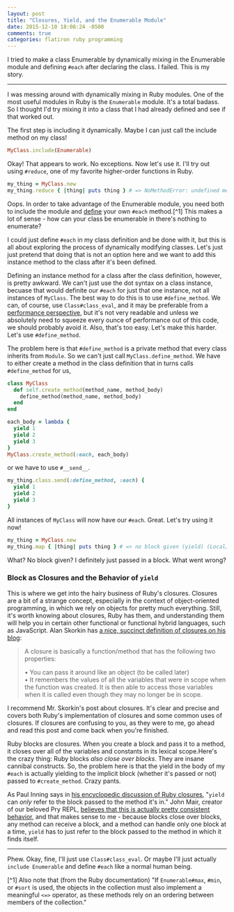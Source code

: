 ```yaml
---
layout: post
title: "Closures, Yield, and the Enumerable Module"
date: 2015-12-10 18:08:24 -0500
comments: true
categories: flatiron ruby programming
---
```

I tried to make a class Enumerable by dynamically mixing in the Enumerable module and defining `#each` after declaring the class. I failed. This is my story.

- - -

I was messing around with dynamically mixing in Ruby modules. One of the most useful modules in Ruby is the `Enumerable` module. It's a total badass. So I thought I'd try mixing it into a class that I had already defined and see if that worked out.

The first step is including it dynamically. Maybe I can just call the include method on my class!
```ruby
MyClass.include(Enumerable)
```
Okay! That appears to work. No exceptions. Now let's use it. I'll try out using `#reduce`, one of my favorite higher-order functions in Ruby.
```ruby
my_thing = MyClass.new
my_thing.reduce { |thing| puts thing } # => NoMethodError: undefined method `each' for #<MyClass:0x007fe59c0e3588>
```
Oops. In order to take advantage of the Enumerable module, you need both to include the module and [define](http://www.rubydoc.info/stdlib/core/2.2.2/Enumerable) your own `#each` method.[^1] This makes a lot of sense - how can your class be enumerable in there's nothing to enumerate?

I could just define `#each` in my class definition and be done with it, but this is all about exploring the process of dynamically modifying classes. Let's just just pretend that doing that is not an option here and we want to add this instance method to the class after it's been defined.

Defining an instance method for a class after the class definition, however, is pretty awkward. We can't just use the dot syntax on a class instance, becuase that would definite our `#each` for just that one instance, not all instances of `MyClass`. The best way to do this is to use `#define_method`. We can, of course, use `Class#class_eval`, and it may be preferable from a [performance perspective](http://greyblake.com/blog/2012/09/02/ruby-perfomance-tricks/), but it's not very readable and unless we absolutely need to squeeze every ounce of performance out of this code, we should probably avoid it. Also, that's too easy. Let's make this harder. Let's use `#define_method`.

The problem here is that `#define_method` is a private method that every class inherits from `Module`. So we can't just call `MyClass.define_method`. We have to either create a method in the class definition that in turns calls `#define_method` for us,
```ruby
class MyClass
  def self.create_method(method_name, method_body)
    define_method(method_name, method_body)
  end
end

each_body = lambda {
  yield 1
  yield 2
  yield 3
}
MyClass.create_method(:each, each_body)
```
or we have to use `#__send__`.
```ruby
my_thing.class.send(:define_method, :each) {
  yield 1
  yield 2
  yield 3
}
```

All instances of `MyClass` will now have our `#each`. Great. Let's try using it now!
```ruby
my_thing = MyClass.new
my_thing.map { |thing| puts thing } # => no block given (yield) (LocalJumpError)
```
What? No block given? I definitely just passed in a block. What went wrong?

### Block as Closures and the Behavior of `yield` ###

This is where we get into the hairy business of Ruby's closures. Closures are a bit of a strange concept, especially in the context of object-oriented programming, in which we rely on objects for pretty much everything. Still, it's worth knowing about closures, Ruby has them, and understanding them will help you in certain other functional or functional hybrid languages, such as JavaScript. Alan Skorkin has [a nice, succinct definition of closures on his blog](http://www.skorks.com/2010/05/closures-a-simple-explanation-using-ruby/):

> A closure is basically a function/method that has the following two properties:  
>  
> • You can pass it around like an object (to be called later)  
> • It remembers the values of all the variables that were in scope when the function was created. It is then able to access those variables when it is called even though they may no longer be in scope.

I recommend Mr. Skorkin's post about closures. It's clear and precise and covers both Ruby's implementation of closures and some common uses of closures. If closures are confusing to you, as they were to me, go ahead and read this post and come back when you're finished.

Ruby blocks are closures. When you create a block and pass it to a method, it closes over all of the variables and constants in its lexical scope.Here's the crazy thing: Ruby blocks *also close over blocks*. They are insane cannibal constructs. So, the problem here is that the yield in the body of my `#each` is actually yielding to the implicit block (whether it's passed or not) passed to `#create_method`. Crazy pants.

As Paul Inning says in [his encyclopedic discussion of Ruby closures](https://innig.net/software/ruby/closures-in-ruby), "`yield` can *only* refer to the block passed to the method it's in." John Mair, creator of our beloved Pry REPL, [believes that this is actually pretty consistent behavior](https://banisterfiend.wordpress.com/2010/11/06/behavior-of-yield-in-define_method/), and that makes sense to me - because blocks close over blocks, any method can receive a block, and a method can handle only one block at a time, `yield` has to just refer to the block passed to the method in which it finds itself.

- - -

Phew. Okay, fine, I'll just use `Class#class_eval`. Or maybe I'll just actually `include Enumerable` and define `#each` like a normal human being.

[^1] Also note that (from the Ruby documentation) "If `Enumerable#max`, `#min`, or `#sort` is used, the objects in the collection must also implement a meaningful `<=>` operator, as these methods rely on an ordering between members of the collection."